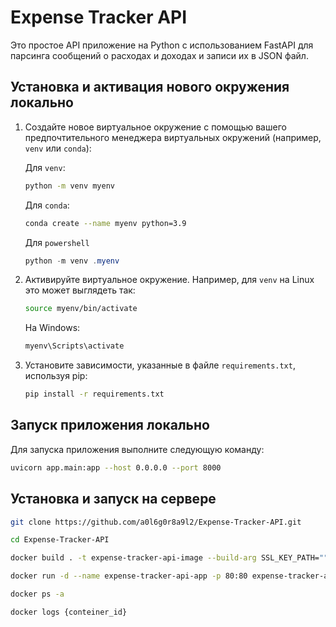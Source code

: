 # Expense Tracker API

Это простое API приложение на Python с использованием FastAPI для парсинга сообщений о расходах и доходах и записи их в JSON файл.

## Установка и активация нового окружения локально

1. Создайте новое виртуальное окружение с помощью вашего предпочтительного менеджера виртуальных окружений (например, `venv` или `conda`):

    Для `venv`:

    ```bash
    python -m venv myenv
    ```

    Для `conda`:

    ```bash
    conda create --name myenv python=3.9
    ```

    Для `powershell`

    ```powershell
    python -m venv .myenv
    ```

2. Активируйте виртуальное окружение. Например, для `venv` на Linux это может выглядеть так:

    ```bash
    source myenv/bin/activate
    ```

   На Windows:

    ```bash
    myenv\Scripts\activate
    ```

3. Установите зависимости, указанные в файле `requirements.txt`, используя pip:

    ```bash
    pip install -r requirements.txt
    ```

## Запуск приложения локально

Для запуска приложения выполните следующую команду:

```bash
uvicorn app.main:app --host 0.0.0.0 --port 8000
```


## Установка и запуск на сервере 

```bash
git clone https://github.com/a0l6g0r8a9l2/Expense-Tracker-API.git
```

```bash
cd Expense-Tracker-API
```

```bash
docker build . -t expense-tracker-api-image --build-arg SSL_KEY_PATH="" SSL_CERT_PATH=""
```

```bash
docker run -d --name expense-tracker-api-app -p 80:80 expense-tracker-api-image 
```

```bash
docker ps -a
```

```bash
docker logs {conteiner_id}
```
